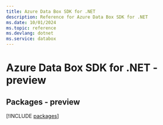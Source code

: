 ```yaml
---
title: Azure Data Box SDK for .NET
description: Reference for Azure Data Box SDK for .NET
ms.date: 10/01/2024
ms.topic: reference
ms.devlang: dotnet
ms.service: databox
---
```

# Azure Data Box SDK for .NET - preview
## Packages - preview
[!INCLUDE [packages](data-box-index.md)]